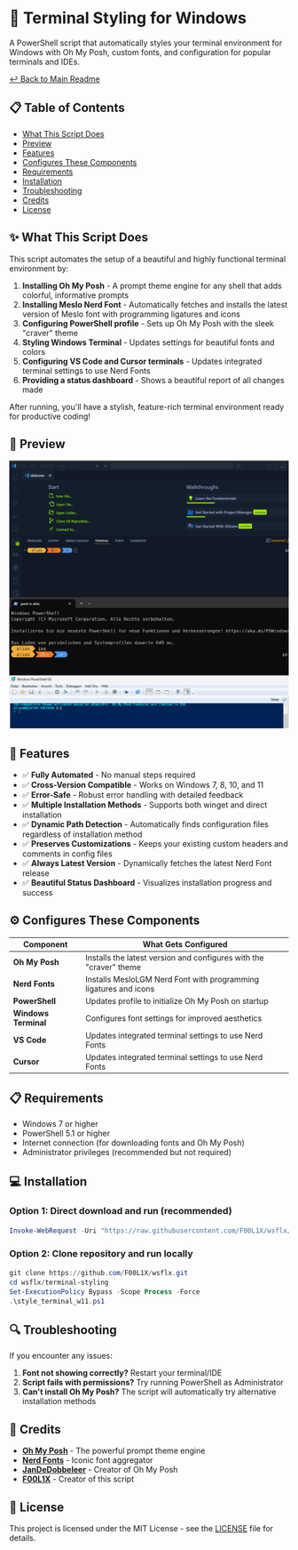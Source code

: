 ﻿# 🎨 Terminal Styling for Windows

A PowerShell script that automatically styles your terminal environment for Windows with Oh My Posh, custom fonts, and configuration for popular terminals and IDEs.

[↩️ Back to Main Readme](../README.md)

## 📋 Table of Contents
- [What This Script Does](#-what-this-script-does)
- [Preview](#preview)
- [Features](#-features)
- [Configures These Components](#-configures-these-components)
- [Requirements](#-requirements)
- [Installation](#-installation)
- [Troubleshooting](#-troubleshooting)
- [Credits](#-credits)
- [License](#-license)

## ✨ What This Script Does

This script automates the setup of a beautiful and highly functional terminal environment by:

1. **Installing Oh My Posh** - A prompt theme engine for any shell that adds colorful, informative prompts
2. **Installing Meslo Nerd Font** - Automatically fetches and installs the latest version of Meslo font with programming ligatures and icons
3. **Configuring PowerShell profile** - Sets up Oh My Posh with the sleek "craver" theme
4. **Styling Windows Terminal** - Updates settings for beautiful fonts and colors
5. **Configuring VS Code and Cursor terminals** - Updates integrated terminal settings to use Nerd Fonts
6. **Providing a status dashboard** - Shows a beautiful report of all changes made

After running, you'll have a stylish, feature-rich terminal environment ready for productive coding!

## 📸 Preview
![preview](pwsh_ise_vscode_atomicBit.png)

## 🚀 Features

- ✅ **Fully Automated** - No manual steps required
- ✅ **Cross-Version Compatible** - Works on Windows 7, 8, 10, and 11
- ✅ **Error-Safe** - Robust error handling with detailed feedback
- ✅ **Multiple Installation Methods** - Supports both winget and direct installation
- ✅ **Dynamic Path Detection** - Automatically finds configuration files regardless of installation method
- ✅ **Preserves Customizations** - Keeps your existing custom headers and comments in config files
- ✅ **Always Latest Version** - Dynamically fetches the latest Nerd Font release
- ✅ **Beautiful Status Dashboard** - Visualizes installation progress and success

## ⚙️ Configures These Components

| Component | What Gets Configured |
|-----------|----------------------|
| **Oh My Posh** | Installs the latest version and configures with the "craver" theme |
| **Nerd Fonts** | Installs MesloLGM Nerd Font with programming ligatures and icons |
| **PowerShell** | Updates profile to initialize Oh My Posh on startup |
| **Windows Terminal** | Configures font settings for improved aesthetics |
| **VS Code** | Updates integrated terminal settings to use Nerd Fonts |
| **Cursor** | Updates integrated terminal settings to use Nerd Fonts |

## 📋 Requirements

- Windows 7 or higher
- PowerShell 5.1 or higher
- Internet connection (for downloading fonts and Oh My Posh)
- Administrator privileges (recommended but not required)

## 💻 Installation

### Option 1: Direct download and run (recommended)

```powershell
Invoke-WebRequest -Uri "https://raw.githubusercontent.com/F00L1X/wsflx/main/terminal-styling/style_terminal_w11.ps1" -OutFile "$env:TEMP\style_terminal_w11.ps1";Set-ExecutionPolicy Bypass -Scope Process -Force; & "$env:TEMP\style_terminal_w11.ps1"
```

### Option 2: Clone repository and run locally

```powershell
git clone https://github.com/F00L1X/wsflx.git
cd wsflx/terminal-styling
Set-ExecutionPolicy Bypass -Scope Process -Force
.\style_terminal_w11.ps1
```

## 🔍 Troubleshooting

If you encounter any issues:

1. **Font not showing correctly?** Restart your terminal/IDE
2. **Script fails with permissions?** Try running PowerShell as Administrator
3. **Can't install Oh My Posh?** The script will automatically try alternative installation methods

## 🙌 Credits

- [**Oh My Posh**](https://ohmyposh.dev/) - The powerful prompt theme engine
- [**Nerd Fonts**](https://www.nerdfonts.com/) - Iconic font aggregator
- [**JanDeDobbeleer**](https://github.com/JanDeDobbeleer) - Creator of Oh My Posh
- [**F00L1X**](https://github.com/F00L1X/wsflx) - Creator of this script

## 📄 License

This project is licensed under the MIT License - see the [LICENSE](../LICENSE) file for details.
